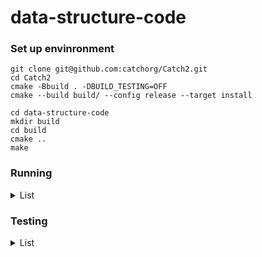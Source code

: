 # data-structure-code

### Set up envinronment

```
git clone git@github.com:catchorg/Catch2.git
cd Catch2
cmake -Bbuild . -DBUILD_TESTING=OFF
cmake --build build/ --config release --target install
```

```
cd data-structure-code
mkdir build
cd build
cmake ..
make
```

### Running
<details>
  <summary>List</summary>

- Sequence List
  ```
  ```
- Link List
  ```
  ```
- Sequence Stack
  ```
  ```
- Link Stack
  ```
  ```
</details>



### Testing
<details>
  <summary>List</summary>

- Sequence List
  ```
  cd build/bin
  ./SequenceList_test
  ```
- Link List
  ```
  cd build/bin
  ./LinkList_test
  ```
- Sequence Stack
  ```
  cd build/bin
  ./SequenceStack_test
  ```
- Link Stack
  ```
  cd build/bin
  ./LinkStack_test
  ```
- Sequence Queue
  ```
  cd build/bin
  ./SequenceQueue_test
  ```
- Link Queue
  ```
  cd build/bin
  ./LinkQueue_test
  ```
</details>
